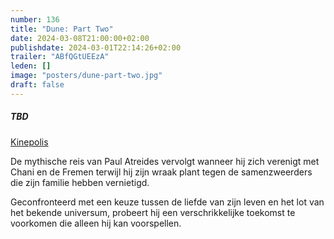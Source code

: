 ```yaml
---
number: 136
title: "Dune: Part Two"
date: 2024-03-08T21:00:00+02:00
publishdate: 2024-03-01T22:14:26+02:00
trailer: "ABfQGtUEEzA"
leden: []
image: "posters/dune-part-two.jpg"
draft: false
---
```


##### TBD

[Kinepolis](https://kinepolis.be/nl/movies/detail/21341/HO00008952/0/dune-part-two)

De mythische reis van Paul Atreides vervolgt wanneer hij zich verenigt
met Chani en de Fremen terwijl hij zijn wraak plant tegen de
samenzweerders die zijn familie hebben vernietigd.
<!--more-->
Geconfronteerd met een keuze tussen de liefde van zijn leven
en het lot van het bekende universum, probeert hij een
verschrikkelijke toekomst te voorkomen die alleen hij kan voorspellen.
